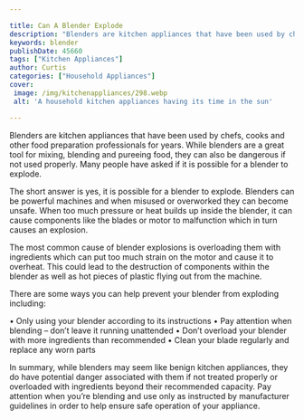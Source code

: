 ```yaml
---

title: Can A Blender Explode
description: "Blenders are kitchen appliances that have been used by chefs, cooks and other food preparation professionals for years. While blen...scroll on and keep learning"
keywords: blender
publishDate: 45660
tags: ["Kitchen Appliances"]
author: Curtis
categories: ["Household Appliances"]
cover: 
 image: /img/kitchenappliances/298.webp
 alt: 'A household kitchen appliances having its time in the sun'

---
```


Blenders are kitchen appliances that have been used by chefs, cooks and other food preparation professionals for years. While blenders are a great tool for mixing, blending and pureeing food, they can also be dangerous if not used properly. Many people have asked if it is possible for a blender to explode.

The short answer is yes, it is possible for a blender to explode. Blenders can be powerful machines and when misused or overworked they can become unsafe. When too much pressure or heat builds up inside the blender, it can cause components like the blades or motor to malfunction which in turn causes an explosion.

The most common cause of blender explosions is overloading them with ingredients which can put too much strain on the motor and cause it to overheat. This could lead to the destruction of components within the blender as well as hot pieces of plastic flying out from the machine. 

There are some ways you can help prevent your blender from exploding including: 

 • Only using your blender according to its instructions 
 • Pay attention when blending – don’t leave it running unattended 
 • Don’t overload your blender with more ingredients than recommended 
 • Clean your blade regularly and replace any worn parts 
 
In summary, while blenders may seem like benign kitchen appliances, they do have potential danger associated with them if not treated properly or overloaded with ingredients beyond their recommended capacity. Pay attention when you’re blending and use only as instructed by manufacturer guidelines in order to help ensure safe operation of your appliance.
